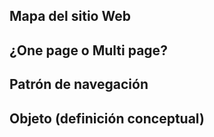 ## Mapa del sitio Web

## ¿One page o Multi page?

## Patrón de navegación

## Objeto (definición conceptual)
